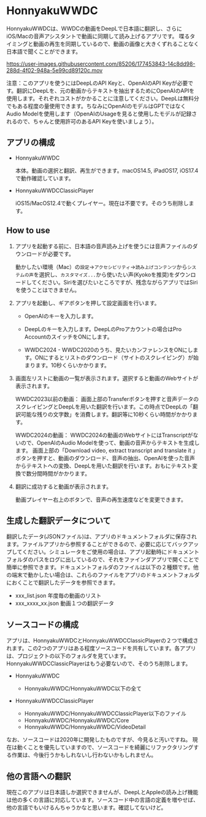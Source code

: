# HonnyakuWWDC

HonnyakuWWDCは、WWDCの動画をDeepLで日本語に翻訳し、さらにiOS/Macの音声アシスタントで動画に同期して読み上げるアプリです。
喋るタイミングと動画の再生を同期しているので、動画の画像と大きくずれることなく日本語で聞くことができます。

https://user-images.githubusercontent.com/85206/177453843-14c8dd98-288d-4f02-948a-5e99cd89120c.mov

注意：このアプリを使うにはDeepLのAPI Keyと、OpenAIのAPI Keyが必要です。翻訳にDeepLを、元の動画からテキストを抽出するためにOpenAIのAPIを使用します。それぞれコストがかかることに注意してください。DeepLは無料分でもある程度の量使用できます。ちなみにOpenAIのモデルはGPTではなくAudio Modelを使用します（OpenAIのUsageを見ると使用したモデルが記録されるので、ちゃんと使用許可のあるAPI Keyを使いましょう）。

## アプリの構成

- HonnyakuWWDC

  本体。動画の選択と翻訳、再生ができます。macOS14.5, iPadOS17, iOS17.4で動作確認しています。
  
- HonnyakuWWDCClassicPlayer

  iOS15/MacOS12.4で動くプレイヤー。現在は不要です。そのうち削除します。

## How to use

1. アプリを起動する前に、日本語の音声読み上げを使うには音声ファイルのダウンロードが必要です。

    動かしたい環境（Mac）の`設定`→`アクセシビリティ`→`読み上げコンテンツ`から`システムの声`を選択し、`カスタマイズ...`から使いたい声(Kyokoを推奨)をダウンロードしてください。Siriを選びたいところですが、残念ながらアプリではSiriを使うことはできません。


2. アプリを起動し、ギアボタンを押して設定画面を行います。

    - OpenAIのキーを入力します。

    - DeepLのキーを入力します。DeepLのProアカウントの場合はPro AccountのスイッチをONにします。

    - WWDC2024 - WWDC2020のうち、見たいカンファレンスをONにします。ONにするとリストのダウンロード（サイトのスクレイピング）が始まります。10秒くらいかかります。

3. 画面左リストに動画の一覧が表示されます。選択すると動画のWebサイトが表示されます。

    WWDC2023以前の動画：
画面上部のTransferボタンを押すと音声データのスクレイピングとDeepLを用いた翻訳を行います。この時点でDeepLの「翻訳可能な残りの文字数」を消費します。翻訳等に10秒くらい時間がかかります。

    WWDC2024の動画：
WWDC2024の動画のWebサイトにはTranscriptがないので、OpenAIのAudio Modelを使って、動画の音声からテキストを生成します。
画面上部の「Download video, extract transcript and translate it 」ボタンを押すと、動画のダウンロード、音声の抽出、OpenAIを使った音声からテキストへの変換、DeepLを用いた翻訳を行います。おもにテキスト変換で数分間時間がかかります。

4. 翻訳に成功すると動画が表示されます。
  
    動画プレイヤー右上のボタンで、音声の再生速度などを変更できます。

## 生成した翻訳データについて

翻訳したデータ(JSONファイル)は、アプリのドキュメントフォルダに保存されます。ファイルアプリから参照することができるので、必要に応じてバックアップしてください。シミュレータをご使用の場合は、アプリ起動時にドキュメントフォルダのパスをログに出しているので、それをファインダアプリで開くことで簡単に参照できます。ドキュメントフォルダのファイルは以下の２種類です。他の端末で動かしたい場合は、これらのファイルをアプリのドキュメントフォルダにおくことで翻訳したデータを参照できます。
- xxx_list.json 年度毎の動画のリスト
- xxx_xxxx_xx.json 動画１つの翻訳データ

## ソースコードの構成

アプリは、HonnyakuWWDCとHonnyakuWWDCClassicPlayerの２つで構成されます。この2つのアプリはある程度ソースコードを共有しています。各アプリは、プロジェクトの以下のフォルダを見ています。
HonnyakuWWDCClassicPlayerはもう必要ないので、そのうち削除します。

- HonnyakuWWDC
  - HonnyakuWWDC/HonnyakuWWDC以下の全て

- HonnyakuWWDCClassicPlayer
  - HonnyakuWWDC/HonnyakuWWDCClassicPlayer以下のファイル
  - HonnyakuWWDC/HonnyakuWWDC/Core
  - HonnyakuWWDC/HonnyakuWWDC/VideoDetail

なお、ソースコードは2020年に開発したものですが、今見ると汚いですね。
現在は動くことを優先していますので、ソースコードを綺麗にリファクタリングする作業は、今後行うかもしれないし行わないかもしれません。

## 他の言語への翻訳

現在このアプリは日本語しか選択できませんが、DeepLとAppleの読み上げ機能は他の多くの言語に対応しています。ソースコード中の言語の定義を増やせば、他の言語でもいけるんちゃうかなと思います。確認してないけど。
